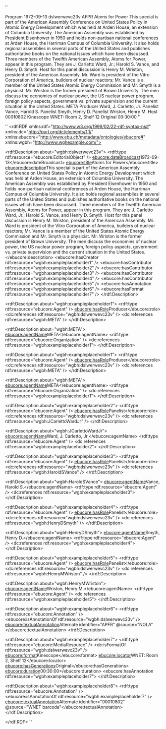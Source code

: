 ''
<?xml version="1.0" encoding="UTF-8"?>
<pbcoreDescriptionDocument xsi:schemaLocation="http://www.pbcore.org/PBCore/PBCoreNamespace.html http://www.pbcore.org/xsd/pbcore-2.0.xsd" xmlns:xsi="http://www.w3.org/2001/XMLSchema-instance" xmlns="http://www.pbcore.org/PBCore/PBCoreNamespace.html">
<pbcoreAssetType>Program</pbcoreAssetDate>
<pbcoreAssetDate dateType="broadcast">1972-09-13</pbcoreAssetDate>
<pbcoreIdentifier source="AAPB NET Database">dslwerwevc23v</pbcoreIdentifier>
<pbcoreIdentifier source="NOLA">AFPR</pbcoreIdentifier>
<pbcoreTitle titleType="Program">Atoms for Power</pbcoreTitle>
<pbcoreDescription descriptionType="Program Description">This special is part of the American Assembly Conference on United States Policy in Atomic Energy Development which was held at Arden House, an extension of Columbia University.  The American Assembly was established by President Eisenhower in 1950 and holds non-partisan national conferences at Arden House, the Harriman Campus of Columbia University.  It also holds regional assemblies in several parts of the United States and publishes authoritative books on the national issues which have been discussed. Three members of the Twelfth American Assembly, Atoms for Power, appear in this program.  They are J. Carletto Ward, Jr.; Harold S. Vance, and Henry D. Smyth.  Host for this panel discussion is Henry M. Wriston, president of the American Assembly.
Mr. Ward is president of the Vitro Corporation of America, builders of nuclear reactors; Mr. Vance is a member of the United States Atomic Energy Commission and Mr. Smyth is a physicist.  Mr. Wriston is the former president of Brown University.
The men discuss the economies of nuclear power, the US nuclear power program, foreign policy aspects, government vs. private supervision and the current situation in the United States.</pbcoreDescription>
<pbcoreCreator>
<creator>META</creator>
<creatorRole>Producer</creatorRole>
</pbcoreCreator>
<pbcoreContributor>
<contributor>Ward, J. Carletto, Jr.</contributor>
<contributorRole>Panelist</contributorRole>
</pboreContributor>
<pbcoreContributor>
<contributor>Vance, Harold S.</contributor>
<contributorRole>Panelist</contributorRole>
</pboreContributor>
<pbcoreContributor>
<contributor>Smyth, Henry D.</contributor>
<contributorRole>Panelist</contributorRole>
</pboreContributor>
<pbcoreContributor>
<contributor>Wriston, Henry M.</contributor>
<contributorRole>Host</contributorRole>
</pboreContributor>
<pbcoreInstantiation>
<instantiationIdentifier source="WNET barcode">00010802</instantiationIdentifier>
<instantiationPhysical>Kinescope</instantiationPhysical>
<instantiationLocation>WNET: Room 2, Shelf 12</instantiationLocation>
<instantiationGenerations>Original</instantiationGenerations>
<instantiationDuration>00:30:00</instantiationDuration>
</pbcoreInstantiation>

<!--these two annotations will be added by the AMS upon export, so they don't need to be in the NET database
<pbcoreAnnotation annotationType="last_modified">2013-06-02 17:06:13</pbcoreAnnotation>

<pbcoreAnnotation annotationType="organization">NET Collection</pbcoreAnnotation> -->

</pbcoreDescriptionDocument>
''

''<?xml version="1.0"?>
<rdf:RDF xmlns:rdf="http://www.w3.org/1999/02/22-rdf-syntax-ns#"
            xmlns:dc="http://purl.org/dc/elements/1.1/"
			xmlns:ebucore="http://www.ebu.ch/metadata/ontologies/ebucore#" 
			xmlns:wgbh="http://www.wghexample.com/">

<rdf:Description about="wgbh:dslwerwevc23v">
  <rdf:type rdf:resource="ebucore:EditorialObject" />
  <ebucore:dateBroadcast>1972-09-13</ebucore:dateBroadcast>
  <ebucore:title>Atoms for Power</ebucore:title>
  <ebucore:description>This special is part of the American Assembly Conference on United States Policy in Atomic Energy Development which was held at Arden House, an extension of Columbia University.  The American Assembly was established by President Eisenhower in 1950 and holds non-partisan national conferences at Arden House, the Harriman Campus of Columbia University.  It also holds regional assemblies in several parts of the United States and publishes authoritative books on the national issues which have been discussed. Three members of the Twelfth American Assembly, Atoms for Power, appear in this program.  They are J. Carletto Ward, Jr.; Harold S. Vance, and Henry D. Smyth.  Host for this panel discussion is Henry M. Wriston, president of the American Assembly.
Mr. Ward is president of the Vitro Corporation of America, builders of nuclear reactors; Mr. Vance is a member of the United States Atomic Energy Commission and Mr. Smyth is a physicist.  Mr. Wriston is the former president of Brown University.
The men discuss the economies of nuclear power, the US nuclear power program, foreign policy aspects, government vs. private supervision and the current situation in the United States.</ebucore:description>
  <ebucore:hasCreator rdf:resource="wgbh:exampleplaceholder1" />
  <ebucore:hasContributor rdf:resource="wgbh:exampleplaceholder2" />
  <ebucore:hasContributor rdf:resource="wgbh:exampleplaceholder3" />
  <ebucore:hasContributor rdf:resource="wgbh:exampleplaceholder4" />
  <ebucore:hasContributor rdf:resource="wgbh:exampleplaceholder5" />
  <ebucore:hasAnnotation rdf:resource="wgbh:exampleplaceholder6" />
  <ebucore:hasFormat rdf:resource="wgbh:exampleplaceholder7" />
</rdf:Description>
  
<rdf:Description about="wgbh:exampleplaceholder1">
  <rdf:type rdf:resource="ebucore:Agent" />
  <ebucore:hasRole>Producer</ebucore:role>
  <dc:references rdf:resource="wgbh:dslwerwevc23v" />
  <dc:references rdf:resource="wgbh:META" />
</rdf:Description>

<rdf:Description about="wgbh:META">
  <ebucore:agentName>META</ebucore:agentName>
  <rdf:type rdf:resource="ebucore:Organization" />
  <dc:references rdf:resource="wgbh:exampleplaceholder1">
</rdf:Description>

<rdf:Description about="wgbh:exampleplaceholder1">
  <rdf:type rdf:resource="ebucore:Agent" />
  <ebucore:hasRole>Producer</ebucore:role>
  <dc:references rdf:resource="wgbh:dslwerwevc23v" />
  <dc:references rdf:resource="wgbh:META" />
</rdf:Description>

<rdf:Description about="wgbh:META">
  <ebucore:agentName>META</ebucore:agentName>
  <rdf:type rdf:resource="ebucore:Organization" />
  <dc:references rdf:resource="wgbh:exampleplaceholder1">
</rdf:Description>

<rdf:Description about="wgbh:exampleplaceholder2">
  <rdf:type rdf:resource="ebucore:Agent" />
  <ebucore:hasRole>Panelist</ebucore:role>
  <dc:references rdf:resource="wgbh:dslwerwevc23v" />
  <dc:references rdf:resource="wgbh:JCarlettoWardJr" />
</rdf:Description>

<rdf:Description about="wgbh:JCarlettoWardJr">
  <ebucore:agentName>Ward, J. Carletto, Jr.</ebucore:agentName>
  <rdf:type rdf:resource="ebucore:Agent" />
  <dc:references rdf:resource="wgbh:exampleplaceholder2">
</rdf:Description>

<rdf:Description about="wgbh:exampleplaceholder3">
  <rdf:type rdf:resource="ebucore:Agent" />
  <ebucore:hasRole>Panelist</ebucore:role>
  <dc:references rdf:resource="wgbh:dslwerwevc23v" />
  <dc:references rdf:resource="wgbh:HaroldSVance" />
</rdf:Description>

<rdf:Description about="wgbh:HaroldSVance">
  <ebucore:agentName>Vance, Harold S.</ebucore:agentName>
  <rdf:type rdf:resource="ebucore:Agent" />
  <dc:references rdf:resource="wgbh:exampleplaceholder3">
</rdf:Description>

<rdf:Description about="wgbh:exampleplaceholder4">
  <rdf:type rdf:resource="ebucore:Agent" />
  <ebucore:hasRole>Panelist</ebucore:role>
  <dc:references rdf:resource="wgbh:dslwerwevc23v" />
  <dc:references rdf:resource="wgbh:HenryDSmyth" />
</rdf:Description>

<rdf:Description about="wgbh:HenryDSmyth">
  <ebucore:agentName>Smyth, Henry D.</ebucore:agentName>
  <rdf:type rdf:resource="ebucore:Agent" />
  <dc:references rdf:resource="wgbh:exampleplaceholder4">
</rdf:Description>

<rdf:Description about="wgbh:exampleplaceholder5">
  <rdf:type rdf:resource="ebucore:Agent" />
  <ebucore:hasRole>Panelist</ebucore:role>
  <dc:references rdf:resource="wgbh:dslwerwevc23v" />
  <dc:references rdf:resource="wgbh:HenryMWriston" />
</rdf:Description>

<rdf:Description about="wgbh:HenryMWriston">
  <ebucore:agentName>Wriston, Henry M.</ebucore:agentName>
  <rdf:type rdf:resource="ebucore:Agent" />
  <dc:references rdf:resource="wgbh:exampleplaceholder5">
</rdf:Description>

<rdf:Description about="wgbh:exampleplaceholder6">
  <rdf:type rdf:resource="ebucore:Annotation" />  
  <ebucore:isAnnotationOf rdf:resource="wgbh:dslwerwevc23v" />
  <ebucore:textualAnnotation>Alternate identifier="APFR" @source="NOLA"</ebucore:textualAnnotation>
</rdf:Description>

<rdf:Description about="wgbh:exampleplaceholder7">
  <rdf:type rdf:resource="ebucore:MediaResource" />
  <dc:isFormatOf rdf:resource="wgbh:dslwerwevc23v" />
  <ebucore:format>Kinescope</ebucore:format>
  <ebucore:locator>WNET: Room 2, Shelf 12</ebucore:locator>
  <ebucore:hasGenerations>Original</ebucore:hasGenerations>
  <ebucore:duration>00:30:00</ebucore:duration>
  <ebucore:hasAnnotation rdf:resource="wgbh:exampleplaceholder7">
</rdf:Description>

<rdf:Description about="wgbh:exampleplaceholder8">
  <rdf:type rdf:resource="ebucore:Annotation" />  
  <ebucore:isAnnotationOf rdf:resource="wgbh:exampleplaceholder7" />
  <ebucore:textualAnnotation>Alternate identifier="00010802" @source="WNET barcode"</ebucore:textualAnnotation>
</rdf:Description>

</rdf:RDF>
''
